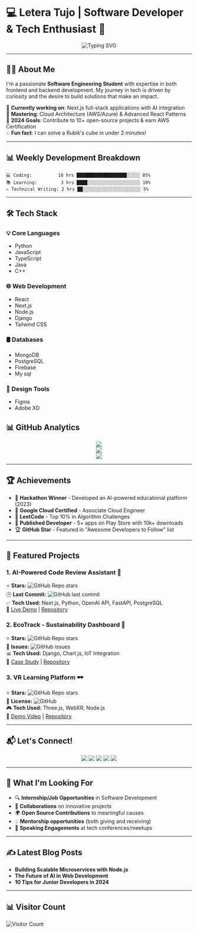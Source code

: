 # 💻 Letera Tujo | Software Developer & Tech Enthusiast 🚀

<div align="center">
  <img src="https://readme-typing-svg.herokuapp.com?font=Righteous&size=40&duration=4000&color=38BDF8&center=true&vCenter=true&width=800&lines=👋;Welcome+to+my+GitHub+Profile!;Software+Engineer+⚡;Full-Stack+Developer+💻;Tech+Innovator+✨" alt="Typing SVG" />
  
</div>

---

## 👨‍💻 About Me

I'm a passionate **Software Engineering Student** with expertise in both frontend and backend development. My journey in tech is driven by curiosity and the desire to build solutions that make an impact.

🔭 **Currently working on**: Next.js full-stack applications with AI integration  
🌱 **Mastering**: Cloud Architecture (AWS/Azure) & Advanced React Patterns  
🎯 **2024 Goals**: Contribute to 10+ open-source projects & earn AWS Certification  
💡 **Fun fact**: I can solve a Rubik's cube in under 2 minutes!  

---

## 📊 Weekly Development Breakdown

```text
💻 Coding:          18 hrs ███████████████████░░░░░ 85% 
📚 Learning:         3 hrs ████░░░░░░░░░░░░░░░░░░░░ 10% 
✍️ Technical Writing: 2 hrs ██░░░░░░░░░░░░░░░░░░░░░░ 5%
```

---

## 🛠 Tech Stack

### 💡 Core Languages
- Python  
- JavaScript  
- TypeScript  
- Java  
- C++  

### 🌐 Web Development
- React  
- Next.js  
- Node.js  
- Django  
- Tailwind CSS  

### 🛢 Databases
- MongoDB  
- PostgreSQL  
- Firebase  
- My sql
### 🎨 Design Tools
- Figma  
- Adobe XD  
## 📊 GitHub Analytics

<div align="center">
  <img src="https://github-readme-stats.vercel.app/api?username=letera1&show_icons=true&theme=tokyonight" />
  <br>
  <img src="https://github-readme-stats.vercel.app/api/top-langs/?username=letera1&layout=compact&theme=tokyonight" />
  <br>
  <img src="https://github-readme-streak-stats.herokuapp.com/?user=letera1&theme=tokyonight" />
</div>

---

## 🏆 Achievements

- 🥇 **Hackathon Winner** - Developed an AI-powered educational platform (2023)  
- 📜 **Google Cloud Certified** - Associate Cloud Engineer  
- 🏅 **LeetCode** - Top 10% in Algorithm Challenges  
- 🚀 **Published Developer** - 5+ apps on Play Store with 10k+ downloads  
- 🏆 **GitHub Star** - Featured in "Awesome Developers to Follow" list  

---

## 🌟 Featured Projects

### 1. AI-Powered Code Review Assistant 🤖
⭐ **Stars:** ![GitHub Repo stars](https://img.shields.io/github/stars/letera1/ai-code-review?style=social)  
🕒 **Last Commit:** ![GitHub last commit](https://img.shields.io/github/last-commit/letera1/ai-code-review)  
✅ **Tech Used:** Next.js, Python, OpenAI API, FastAPI, PostgreSQL  
🔗 [Live Demo](#) | [Repository](#)  

### 2. EcoTrack - Sustainability Dashboard 🌱
⭐ **Stars:** ![GitHub Repo stars](https://img.shields.io/github/stars/letera1/ecotrack?style=social)  
🐞 **Issues:** ![GitHub issues](https://img.shields.io/github/issues/letera1/ecotrack)  
📊 **Tech Used:** Django, Chart.js, IoT Integration  
🔗 [Case Study](#) | [Repository](#)  

### 3. VR Learning Platform 🕶️
⭐ **Stars:** ![GitHub Repo stars](https://img.shields.io/github/stars/letera1/vr-learning?style=social)  
📜 **License:** ![GitHub](https://img.shields.io/github/license/letera1/vr-learning)  
🎮 **Tech Used:** Three.js, WebXR, Node.js  
🔗 [Demo Video](#) | [Repository](#)  

---

## 📬 Let's Connect!

<div align="center">
  <a href="https://www.linkedin.com/in/letera1/" target="_blank"><img src="https://img.shields.io/badge/LinkedIn-blue?style=for-the-badge&logo=linkedin" /></a>
  <a href="https://twitter.com/letera1" target="_blank"><img src="https://img.shields.io/badge/Twitter-%231DA1F2.svg?style=for-the-badge&logo=twitter&logoColor=white" /></a>
  <a href="#" target="_blank"><img src="https://img.shields.io/badge/Portfolio-%23000000.svg?style=for-the-badge&logo=vercel&logoColor=white" /></a>
  <a href="mailto:leteratujo890@gmail.com"><img src="https://img.shields.io/badge/Email-D14836?style=for-the-badge&logo=gmail&logoColor=white" /></a>
  <a href="https://dev.to/letera1" target="_blank"><img src="https://img.shields.io/badge/Dev.to-black?style=for-the-badge&logo=dev.to&logoColor=white" /></a>
</div>

---

## 🎯 What I'm Looking For

- 🔍 **Internship/Job Opportunities** in Software Development  
- 🤝 **Collaborations** on innovative projects  
- 🌍 **Open Source Contributions** to meaningful causes  
- 💡 **Mentorship opportunities** (both giving and receiving)  
- 📢 **Speaking Engagements** at tech conferences/meetups  

---

## ✍️ Latest Blog Posts

<!-- BLOG-POST-LIST:START -->
- **Building Scalable Microservices with Node.js**  
- **The Future of AI in Web Development**  
- **10 Tips for Junior Developers in 2024**  
<!-- BLOG-POST-LIST:END -->

---

## 📊 Visitor Count

![Visitor Count](https://visitor-badge.laobi.icu/badge?page_id=letera1.letera1)

